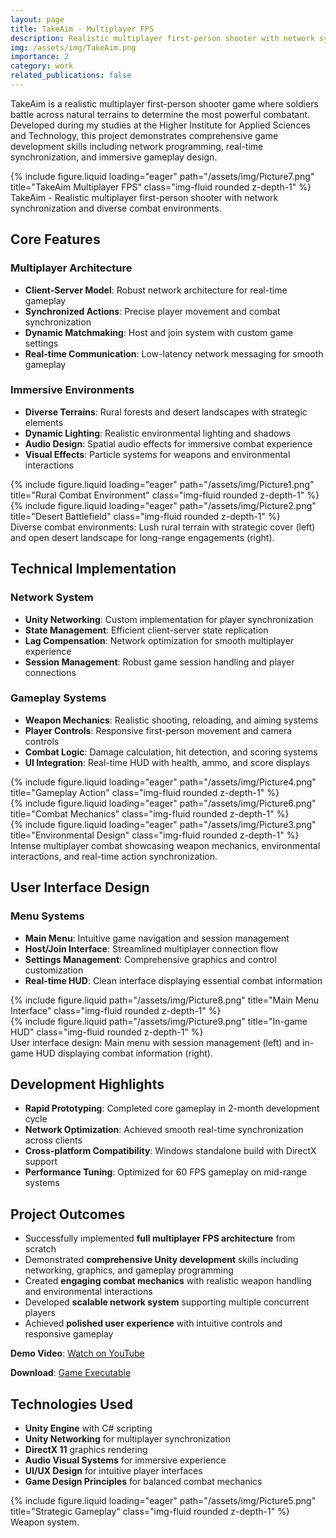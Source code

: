 ```yaml
---
layout: page
title: TakeAim - Multiplayer FPS
description: Realistic multiplayer first-person shooter with network synchronization, diverse terrains, and immersive combat mechanics developed in Unity.
img: /assets/img/TakeAim.png
importance: 2
category: work
related_publications: false
---
```


TakeAim is a realistic multiplayer first-person shooter game where soldiers battle across natural terrains to determine the most powerful combatant. Developed during my studies at the Higher Institute for Applied Sciences and Technology, this project demonstrates comprehensive game development skills including network programming, real-time synchronization, and immersive gameplay design.

<div class="row">
    <div class="col-sm mt-3 mt-md-0">
        {% include figure.liquid loading="eager" path="/assets/img/Picture7.png" title="TakeAim Multiplayer FPS" class="img-fluid rounded z-depth-1" %}
    </div>
</div>
<div class="caption">
    TakeAim - Realistic multiplayer first-person shooter with network synchronization and diverse combat environments.
</div>

## Core Features

### Multiplayer Architecture
- **Client-Server Model**: Robust network architecture for real-time gameplay
- **Synchronized Actions**: Precise player movement and combat synchronization
- **Dynamic Matchmaking**: Host and join system with custom game settings
- **Real-time Communication**: Low-latency network messaging for smooth gameplay

### Immersive Environments
- **Diverse Terrains**: Rural forests and desert landscapes with strategic elements
- **Dynamic Lighting**: Realistic environmental lighting and shadows
- **Audio Design**: Spatial audio effects for immersive combat experience
- **Visual Effects**: Particle systems for weapons and environmental interactions

<div class="row">
    <div class="col-sm mt-3 mt-md-0">
        {% include figure.liquid loading="eager" path="/assets/img/Picture1.png" title="Rural Combat Environment" class="img-fluid rounded z-depth-1" %}
    </div>
    <div class="col-sm mt-3 mt-md-0">
        {% include figure.liquid loading="eager" path="/assets/img/Picture2.png" title="Desert Battlefield" class="img-fluid rounded z-depth-1" %}
    </div>
</div>
<div class="caption">
    Diverse combat environments: Lush rural terrain with strategic cover (left) and open desert landscape for long-range engagements (right).
</div>

## Technical Implementation

### Network System
- **Unity Networking**: Custom implementation for player synchronization
- **State Management**: Efficient client-server state replication
- **Lag Compensation**: Network optimization for smooth multiplayer experience
- **Session Management**: Robust game session handling and player connections

### Gameplay Systems
- **Weapon Mechanics**: Realistic shooting, reloading, and aiming systems
- **Player Controls**: Responsive first-person movement and camera controls
- **Combat Logic**: Damage calculation, hit detection, and scoring systems
- **UI Integration**: Real-time HUD with health, ammo, and score displays

<div class="row">
    <div class="col-sm mt-3 mt-md-0">
        {% include figure.liquid loading="eager" path="/assets/img/Picture4.png" title="Gameplay Action" class="img-fluid rounded z-depth-1" %}
    </div>
    <div class="col-sm mt-3 mt-md-0">
        {% include figure.liquid loading="eager" path="/assets/img/Picture6.png" title="Combat Mechanics" class="img-fluid rounded z-depth-1" %}
    </div>
    <div class="col-sm mt-3 mt-md-0">
        {% include figure.liquid loading="eager" path="/assets/img/Picture3.png" title="Environmental Design" class="img-fluid rounded z-depth-1" %}
    </div>
</div>
<div class="caption">
    Intense multiplayer combat showcasing weapon mechanics, environmental interactions, and real-time action synchronization.
</div>

## User Interface Design

### Menu Systems
- **Main Menu**: Intuitive game navigation and session management
- **Host/Join Interface**: Streamlined multiplayer connection flow
- **Settings Management**: Comprehensive graphics and control customization
- **Real-time HUD**: Clean interface displaying essential combat information

<div class="row justify-content-sm-center">
    <div class="col-sm-8 mt-3 mt-md-0">
        {% include figure.liquid path="/assets/img/Picture8.png" title="Main Menu Interface" class="img-fluid rounded z-depth-1" %}
    </div>
    <div class="col-sm-4 mt-3 mt-md-0">
        {% include figure.liquid path="/assets/img/Picture9.png" title="In-game HUD" class="img-fluid rounded z-depth-1" %}
    </div>
</div>
<div class="caption">
    User interface design: Main menu with session management (left) and in-game HUD displaying combat information (right).
</div>

## Development Highlights

- **Rapid Prototyping**: Completed core gameplay in 2-month development cycle
- **Network Optimization**: Achieved smooth real-time synchronization across clients
- **Cross-platform Compatibility**: Windows standalone build with DirectX support
- **Performance Tuning**: Optimized for 60 FPS gameplay on mid-range systems

## Project Outcomes

- Successfully implemented **full multiplayer FPS architecture** from scratch
- Demonstrated **comprehensive Unity development** skills including networking, graphics, and gameplay programming
- Created **engaging combat mechanics** with realistic weapon handling and environmental interactions
- Developed **scalable network system** supporting multiple concurrent players
- Achieved **polished user experience** with intuitive controls and responsive gameplay

**Demo Video**: [Watch on YouTube](https://youtu.be/BP_n_MwNSS4?si=v7KFNjaxrNEirJqv)

**Download**: [Game Executable](https://github.com/aveen007/takeaim/blob/main/Releases/TakeAim1.6.rar)

## Technologies Used

- **Unity Engine** with C# scripting
- **Unity Networking** for multiplayer synchronization
- **DirectX 11** graphics rendering
- **Audio Visual Systems** for immersive experience
- **UI/UX Design** for intuitive player interfaces
- **Game Design Principles** for balanced combat mechanics

<div class="row">
    <div class="col-sm mt-3 mt-md-0">
        {% include figure.liquid loading="eager" path="/assets/img/Picture5.png" title="Strategic Gameplay" class="img-fluid rounded z-depth-1" %}
    </div>
</div>
<div class="caption">
    Weapon system.
</div>
